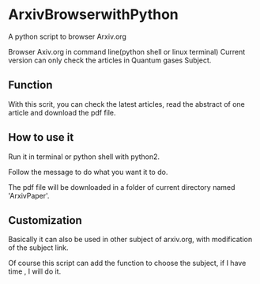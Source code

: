 # ArxivBrowserwithPython
A python script to browser Arxiv.org 

Browser Axiv.org in command line(python shell or linux terminal)
Current version can only check the articles in Quantum gases Subject.
## Function
With this scrit, you can check the latest articles, read the abstract of one article and download the pdf file.

## How to use it

Run it in terminal or python shell with python2.

Follow the message to do what you want it to do.

The pdf file will be downloaded in a folder of current directory named 'ArxivPaper'.

## Customization

Basically it can also be used in other subject of arxiv.org, with modification of the subject link.

Of course this script can add the function to choose the subject, if I have time , I will do it.
